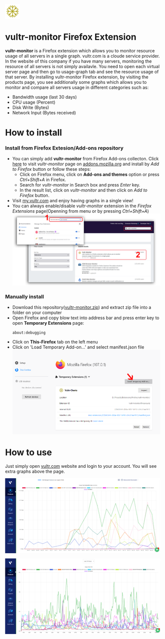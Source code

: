 ![vultr-monitor](https://github.com/manouriz/vultr-monitor/blob/main/icons/icon1.png) 


# vultr-monitor Firefox Extension
**vultr-monitor** is a Firefox extension which allows you to monitor resource usage of all servers in a single graph. vultr.com is a cloude service provider. In the website of this company if you have many servers, monitoring the resource of all servers is not simply availavle. You need to open each virtual server page and then go to usage-graph tab and see the resource usage of that server. By installing vultr-monitor Firefox extension, by visiting the products page, you see additionally some graphs which allows you to monitor and compare all servers usage in different categories such as:
- Bandwidth usage (last 30 days)
- CPU usage (Percent)
- Disk Write (Bytes)
- Network Input (Bytes received)


# How to install

### Install from Firefox Extesion/Add-ons repository
 - You can simply add **vultr-monitor** from Firefox Add-ons collecton. Click [here](https://addons.mozilla.org/en-US/firefox/addon/vultr-monitor/?utm_source=addons.mozilla.org&utm_medium=referral&utm_content=search) to visit *vultr-monitor* page on [addons.mozilla.org](https://addons.mozilla.org/en-US/firefox/addon/vultr-monitor/) and install by *Add to Firefox* button or follow these steps:
   - Click on Firefox menu, click on **Add-ons and themes** option or press *Ctrl+Shift+A* in Firefox.
   - Search for *vultr-monitor* in Search box and press *Enter* key.
   - In the result list, click on *vultr-monitor* and then click on *Add to Firefox* button.
 - Visit [my.vultr.com](https://my.vultr.com/) and enjoy having graphs in a single view!
 - You can always enable/disable *vultr-monitor* extension in the *Firefox Extensions* page(Openning from menu or by pressing *Ctrl+Shift+A*)
 ![Firefox Add-ons and Themes](https://github.com/manouriz/vultr-monitor/raw/main/Screenshot-firefox-addons.png)


### Manually install
  - Download this repository([vultr-monitor.zip](https://github.com/manouriz/vultr-monitor/archive/refs/heads/main.zip)) and extract zip file into a folder on your computer
  - Open Firefox and copy blow text into address bar and press enter key to open **Temporary Extensions** page:
    ```
    about:debugging
    ```
  - Click on **This-Firefox** tab on the left menu
  - Click on 'Load Temporary Add-on...' and select manifest.json file 
    ![Temporary Add-on in Firefox](https://github.com/manouriz/vultr-monitor/raw/main/Screenshot-firefox.png)


# How to use
Just simply open [vultr.com](https://vultr.com/) website and login to your account. You will see extra graphs above the page.

![Bandwidth usage of all servers in a single graph](https://github.com/manouriz/vultr-monitor/raw/main/Screenshot-bdw.png)


![CPU usage of all servers in a single graph](https://github.com/manouriz/vultr-monitor/raw/main/Screenshot-cpu.png)
